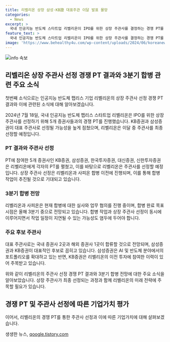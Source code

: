 ```yaml
---
title: 리벨리온 상장 삼성·KB證 대표주관 이달 발표 물망
categories:
  - News
excerpt: >
  국내 인공지능 반도체 스타트업 리벨리온이 IPO를 위한 상장 주관사를 결정하는 경쟁 PT를 완료했다. 삼성증권과 KB증권이 유력한 후보로 거론되며, 해외 증권사도 1곳 합류할 것으로 전망된다. 이번 PT는 합병 이전에 진행되었으며, 합병 완료 목표 시점은 올해 3분기 중이다. 리벨리온은 국내 최초로 싱가포르 파빌리온캐피탈로부터 후속 투자를 받아 글로벌 공략에 나서는 중이다. 최종 발표는 늦어질 수 있지만, 합병 이후의 비전을 효과적으로 제시한 증권사가 주관 경쟁에서 승기를 잡을 것으로 관측된다.
feature_text: >
  국내 인공지능 반도체 스타트업 리벨리온이 IPO를 위한 상장 주관사를 결정하는 경쟁 PT를 완료했다. 삼성증권과 KB증권이 유력한 후보로 거론되며, 해외 증권사도 1곳 합류할 것으로 전망된다. 이번 PT는 합병 이전에 진행되었으며, 합병 완료 목표 시점은 올해 3분기 중이다. 리벨리온은 국내 최초로 싱가포르 파빌리온캐피탈로부터 후속 투자를 받아 글로벌 공략에 나서는 중이다. 최종 발표는 늦어질 수 있지만, 합병 이후의 비전을 효과적으로 제시한 증권사가 주관 경쟁에서 승기를 잡을 것으로 관측된다.
image: 'https://www.behealthy4u.com/wp-content/uploads/2024/06/koreanews.jpg'
---
```


<p><img src="https://www.behealthy4u.com/wp-content/uploads/2024/06/koreanews.jpg" alt="info 속보" /></p>

<h2 data-ke-size="size26">리벨리온 상장 주관사 선정 경쟁 PT 결과와 3분기 합병 관련 주요 소식</h2>

<p>첫번째 소식으로는 인공지능 반도체 팹리스 기업 리벨리온의 상장 주관사 선정 경쟁 PT 결과와 이에 관련된 소식에 대해 알아보겠습니다.</p>

<p data-ke-size="size16">2024년 7월 18일, 국내 인공지능 반도체 팹리스 스타트업 리벨리온은 IPO를 위한 상장 주관사를 선정하기 위해 5개 증권사들과의 경쟁 PT를 진행했습니다. KB증권과 삼성증권이 대표 주관사로 선정될 가능성을 높게 점쳤으며, 리벨리온은 이달 중 주관사를 최종 선정할 예정입니다.</p>

<h3>PT 결과와 주관사 선정</h3>

<p>PT에 참여한 5개 증권사인 KB증권, 삼성증권, 한국투자증권, 대신증권, 신한투자증권은 리벨리온에게 각자의 PT를 펼쳤고, 이를 바탕으로 리벨리온은 주관사를 선정할 예정입니다. 상장 주관사 선정은 리벨리온과 사피온 합병 이전에 진행되며, 이를 통해 합병 작업이 추진될 것으로 기대되고 있습니다.</p>

<h3>3분기 합병 전망</h3>

<p>리벨리온과 사피온은 현재 합병에 대한 실사와 업무 협의를 진행 중이며, 합병 완료 목표 시점은 올해 3분기 중으로 전망되고 있습니다. 합병 작업과 상장 주관사 선정이 동시에 이루어지면서 작업 일정이 지연될 수 있는 가능성도 염두에 두어야 합니다.</p>

<h3>주요 후보 주관사</h3>

<p>대표 주관사로는 국내 증권사 2곳과 해외 증권사 1곳이 합류할 것으로 전망되며, 삼성증권과 KB증권이 대표적인 후보로 꼽히고 있습니다. 삼성증권은 AI 및 반도체 분야에서의 포트폴리오를 확대하고 있는 반면, KB증권은 리벨리온의 이전 투자에 참여한 이력이 있어 주목받고 있습니다.</p>

<p>위와 같이 리벨리온의 주관사 선정 경쟁 PT 결과와 3분기 합병 전망에 대한 주요 소식을 알아보았습니다. 상장 주관사가 최종 선정되는 과정과 함께 리벨리온의 미래 전략에 주목할 필요가 있습니다. </p>

<h2 data-ke-size="size26">경쟁 PT 및 주관사 선정에 따른 기업가치 평가</h2>

<p>이어서, 리벨리온의 경쟁 PT를 통한 주관사 선정과 이에 따른 기업가치에 대해 살펴보겠습니다.</p>
생생한 뉴스, <a href="https://qoogle.tistory.com" rel="dofollow">qoogle.tistory.com</a>


